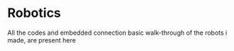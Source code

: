 # Robotics
All the codes and embedded connection basic walk-through of the robots i made, are present here
